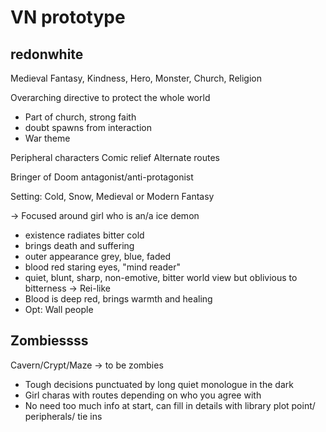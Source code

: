VN prototype
==========

redonwhite
----------

Medieval Fantasy, Kindness, Hero, Monster, Church, Religion

Overarching directive to protect the whole world
- Part of church, strong faith
- doubt spawns from interaction
- War theme

Peripheral characters
Comic relief
Alternate routes

Bringer of Doom antagonist/anti-protagonist

Setting: Cold, Snow, Medieval or Modern Fantasy

-> Focused around girl who is an/a ice demon
- existence radiates bitter cold
- brings death and suffering
- outer appearance grey, blue, faded
- blood red staring eyes, "mind reader"
- quiet, blunt, sharp, non-emotive, bitter world view but oblivious to bitterness 
  -> Rei-like
- Blood is deep red, brings warmth and healing
- Opt: Wall people


Zombiessss
----------

Cavern/Crypt/Maze -> to be zombies

- Tough decisions punctuated by long quiet monologue in the dark
- Girl charas with routes depending on who you agree with
- No need too much info at start, can fill in details with library plot point/ peripherals/ tie ins


